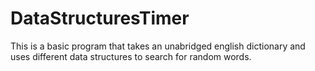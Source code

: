 # DataStructuresTimer
This is a basic program that takes an unabridged english dictionary and uses different data structures to search for random words. 
